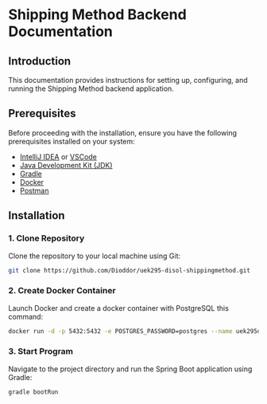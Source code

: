 # Shipping Method Backend Documentation

## Introduction

This documentation provides instructions for setting up, configuring, and running the Shipping Method backend application.

## Prerequisites

Before proceeding with the installation, ensure you have the following prerequisites installed on your system:

- [IntelliJ IDEA](https://www.jetbrains.com/idea/) or [VSCode](https://code.visualstudio.com/) 
- [Java Development Kit (JDK)](https://www.oracle.com/java/technologies/javase-jdk11-downloads.html)
- [Gradle](https://gradle.org/install/)
- [Docker](https://www.docker.com/products/docker-desktop)
- [Postman](https://www.postman.com/downloads/)

## Installation

### 1. Clone Repository

Clone the repository to your local machine using Git:

```bash
git clone https://github.com/Dioddor/uek295-disol-shippingmethod.git
```

### 2. Create Docker Container

Launch Docker and create a docker container with PostgreSQL this command: 

```bash
docker run -d -p 5432:5432 -e POSTGRES_PASSWORD=postgres --name uek295db postgres
```

### 3. Start Program

Navigate to the project directory and run the Spring Boot application using Gradle:

```bash
gradle bootRun
```

